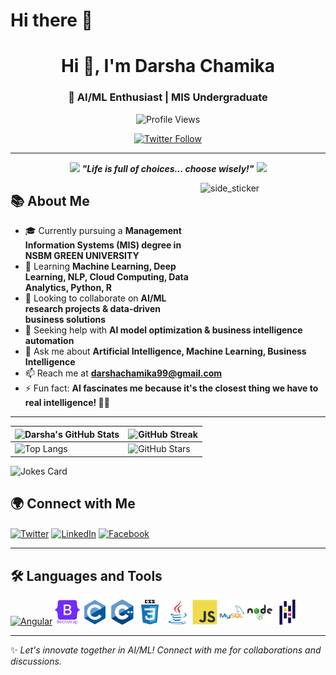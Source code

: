 # Hi there 👋

<h1 align="center">Hi 👋, I'm Darsha Chamika</h1>
<h3 align="center">🚀 AI/ML Enthusiast | MIS Undergraduate</h3>

<p align="center">
  <img src="https://komarev.com/ghpvc/?username=mrdcs-miracle&label=Profile%20views&color=0e75b6&style=flat" alt="Profile Views" />
</p>

<p align="center">
  <a href="https://twitter.com/im_darsha" target="_blank">
    <img src="https://img.shields.io/twitter/follow/im_darsha?logo=twitter&style=for-the-badge" alt="Twitter Follow" />
  </a>
</p>

---

<p align="center">
  <img src="https://media.giphy.com/media/gH3LO09IOiZIqePwv9/giphy.gif" width="50" />
  <b><i>"Life is full of choices… choose wisely!"</i></b>
  <img src="https://media.giphy.com/media/qjqUcgIyRjsl2/giphy.gif" width="50" />
</p>

<img align="right" width="200px" height="200px" alt="side_sticker" src="https://media.giphy.com/media/TEnXkcsHrP4YedChhA/giphy.gif" />

## 📚 About Me
- 🎓 Currently pursuing a **Management Information Systems (MIS) degree in NSBM GREEN UNIVERSITY**
- 🌱 Learning **Machine Learning, Deep Learning, NLP, Cloud Computing, Data Analytics, Python, R**
- 👯 Looking to collaborate on **AI/ML research projects & data-driven business solutions**
- 🤝 Seeking help with **AI model optimization & business intelligence automation**
- 💬 Ask me about **Artificial Intelligence, Machine Learning, Business Intelligence**
- 📫 Reach me at **darshachamika99@gmail.com**
- ⚡ Fun fact: **AI fascinates me because it's the closest thing we have to real intelligence! 🤯💡**

---

| ![Darsha's GitHub Stats](https://github-readme-stats.vercel.app/api?username=mrdcs-miracle&show_icons=true&theme=tokyonight) | ![GitHub Streak](https://github-readme-streak-stats.herokuapp.com/?user=mrdcs-miracle&theme=tokyonight) |
| --- | --- |
| ![Top Langs](https://github-readme-stats.vercel.app/api/top-langs/?username=mrdcs-miracle&layout=compact&theme=tokyonight) | ![GitHub Stars](https://github-readme-stats.vercel.app/api?username=mrdcs-miracle&show_icons=true&locale=en&count_private=true&hide_rank=true&custom_title=My%20GitHub%20Stats&disable_animations=true&theme=tokyonight) |

![Jokes Card](https://readme-jokes.vercel.app/api?theme=tokyonight)

## 🌍 Connect with Me
<p align="left">
  <a href="https://twitter.com/im_darsha" target="_blank"><img align="center" src="https://raw.githubusercontent.com/rahuldkjain/github-profile-readme-generator/master/src/images/icons/Social/twitter.svg" alt="Twitter" height="30" width="40" /></a>
  <a href="https://linkedin.com/in/darsha-chamika-sudusinghe" target="_blank"><img align="center" src="https://raw.githubusercontent.com/rahuldkjain/github-profile-readme-generator/master/src/images/icons/Social/linked-in-alt.svg" alt="LinkedIn" height="30" width="40" /></a>
  <a href="https://fb.com/darsha999" target="_blank"><img align="center" src="https://raw.githubusercontent.com/rahuldkjain/github-profile-readme-generator/master/src/images/icons/Social/facebook.svg" alt="Facebook" height="30" width="40" /></a>
</p>

---

## 🛠️ Languages and Tools
<p align="left">
  <a href="https://angular.io" target="_blank"><img src="https://angular.io/assets/images/logos/angular/angular.svg" alt="Angular" width="40" height="40"/></a>
  <a href="https://getbootstrap.com" target="_blank"><img src="https://raw.githubusercontent.com/devicons/devicon/master/icons/bootstrap/bootstrap-plain-wordmark.svg" alt="Bootstrap" width="40" height="40"/></a>
  <a href="https://www.cprogramming.com/" target="_blank"><img src="https://raw.githubusercontent.com/devicons/devicon/master/icons/c/c-original.svg" alt="C" width="40" height="40"/></a>
  <a href="https://www.w3schools.com/cpp/" target="_blank"><img src="https://raw.githubusercontent.com/devicons/devicon/master/icons/cplusplus/cplusplus-original.svg" alt="C++" width="40" height="40"/></a>
  <a href="https://www.w3schools.com/css/" target="_blank"><img src="https://raw.githubusercontent.com/devicons/devicon/master/icons/css3/css3-original-wordmark.svg" alt="CSS3" width="40" height="40"/></a>
  <a href="https://www.java.com" target="_blank"><img src="https://raw.githubusercontent.com/devicons/devicon/master/icons/java/java-original.svg" alt="Java" width="40" height="40"/></a>
  <a href="https://developer.mozilla.org/en-US/docs/Web/JavaScript" target="_blank"><img src="https://raw.githubusercontent.com/devicons/devicon/master/icons/javascript/javascript-original.svg" alt="JavaScript" width="40" height="40"/></a>
  <a href="https://www.mysql.com/" target="_blank"><img src="https://raw.githubusercontent.com/devicons/devicon/master/icons/mysql/mysql-original-wordmark.svg" alt="MySQL" width="40" height="40"/></a>
  <a href="https://nodejs.org" target="_blank"><img src="https://raw.githubusercontent.com/devicons/devicon/master/icons/nodejs/nodejs-original-wordmark.svg" alt="Node.js" width="40" height="40"/></a>
  <a href="https://pandas.pydata.org/" target="_blank"><img src="https://raw.githubusercontent.com/devicons/devicon/master/icons/pandas/pandas-original.svg" alt="Pandas" width="40" height="40"/></a>
</p>

---

✨ *Let's innovate together in AI/ML! Connect with me for collaborations and discussions.*

